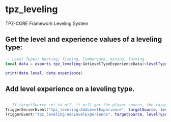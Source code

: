 # tpz_leveling
TPZ-CORE Framework Leveling System


## Get the level and experience values of a leveling type: 

```lua
-- Level Types: hunting, fishing, lumberjack, mining, farming.
local data = exports.tpz_leveling:GetLevelTypeExperienceData(<levelType>)

print(data.level, data.experience)
```

## Add level experience on a leveling type.

```lua

-- If targetSource set to nil, it will get the player source, the targetSource is used only if you want to add level experience on another player.
TriggerServerEvent("tpz_leveling:AddLevelExperience", targetSource, levelType, experienceValue) -- Client Side
TriggerEvent("tpz_leveling:AddLevelExperience", targetSource, levelType, experienceValue) -- Server Side
```
